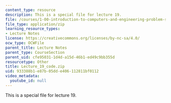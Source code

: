 ```yaml
---
content_type: resource
description: This is a special file for lecture 19.
file: /courses/1-00-introduction-to-computers-and-engineering-problem-solving-spring-2012/933388b1e87b05dde406112811bf0112_Lecture_19_code.zip
file_type: application/zip
learning_resource_types:
- Lecture Notes
license: https://creativecommons.org/licenses/by-nc-sa/4.0/
ocw_type: OCWFile
parent_title: Lecture Notes
parent_type: CourseSection
parent_uid: cfe95031-1d4d-a15d-46b1-ed49c9bb355d
resourcetype: Other
title: Lecture_19_code.zip
uid: 933388b1-e87b-05dd-e406-112811bf0112
video_metadata:
  youtube_id: null
---
```

This is a special file for lecture 19.